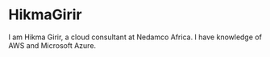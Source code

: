 # HikmaGirir
I am Hikma Girir, a cloud consultant at Nedamco Africa. I have knowledge of AWS and Microsoft Azure. 
